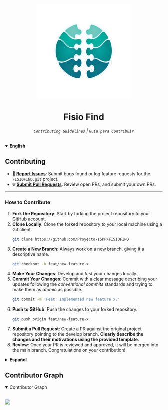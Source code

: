 <p align="center">
  <img src="docs/.img/Logo_FisioFind_Verde_sin_fondo.webp" alt="Logo FisioFind" width="300" />
</p>
<p align="center"><h1 align="center">Fisio Find</h1></p>
<p align="center">
	<em><code>Contributing Guidelines</code> | <code>Guía para Contribuir</code></em>
</p>
<br>

<details open>
<summary><b>English</b></summary>

##  Contributing
- **🐛 [Report Issues](https://github.com/Proyecto-ISPP/FISIOFIND/issues)**: Submit bugs found or log feature requests for the `FISIOFIND.git` project.
- **💡 [Submit Pull Requests](https://github.com/Proyecto-ISPP/FISIOFIND/blob/main/CONTRIBUTING.md)**: Review open PRs, and submit your own PRs.
<hr>

### How to Contribute

1. **Fork the Repository**: Start by forking the project repository to your GitHub account.
2. **Clone Locally**: Clone the forked repository to your local machine using a Git client.
   ```sh
   git clone https://github.com/Proyecto-ISPP/FISIOFIND
   ```
3. **Create a New Branch**: Always work on a new branch, giving it a descriptive name.
   ```sh
   git checkout -b feat/new-feature-x
   ```
4. **Make Your Changes**: Develop and *test* your changes locally.
5. **Commit Your Changes**: Commit with a clear message describing your updates following the *conventional commits* standards and trying to make them as *atomic* as possible.
   ```sh
   git commit -m 'Feat: Implemented new feature x.'
   ```
6. **Push to GitHub**: Push the changes to your forked repository.
   ```sh
   git push origin feat/new-feature-x
   ```
7. **Submit a Pull Request**: Create a PR against the original project repository pointing to the develop branch. **Clearly describe the changes and their motivations using the provided template**.
8. **Review**: Once your PR is reviewed and approved, it will be merged into the main branch. Congratulations on your contribution!

</details>

<details>
<summary><b>Español</b></summary>

##  Contribuir
- **🐛 [Reportar Problemas](https://github.com/Proyecto-ISPP/FISIOFIND/issues)**: Envía bugs encontrados o solicita nuevas funcionalidades para el proyecto `FISIOFIND.git`.
- **💡 [Enviar Pull Requests](https://github.com/Proyecto-ISPP/FISIOFIND/blob/main/CONTRIBUTING.md)**: Revisa PRs abiertos y envía los tuyos.
<hr>

### Cómo Contribuir

1. **Haz un Fork del Repositorio**: Comienza haciendo un fork del repositorio del proyecto a tu cuenta de GitHub.
2. **Clona Localmente**: Clona el repositorio bifurcado a tu máquina local usando un cliente Git.
   ```sh
   git clone https://github.com/Proyecto-ISPP/FISIOFIND
   ```
3. **Crea una Nueva Rama**: Trabaja siempre en una nueva rama, dándole un nombre descriptivo.
   ```sh
   git checkout -b funcionalidad/nueva-caracteristica-x
   ```
4. **Realiza tus Cambios**: Desarrolla y *prueba* tus cambios localmente.
5. **Haz Commit de tus Cambios**: Haz commit con un mensaje claro que describa tus actualizaciones siguiendo los estándares de *commits convencionales* e intentando hacerlos lo más *atómicos* posible.
   ```sh
   git commit -m 'Feat: Implementada nueva característica x.'
   ```
6. **Sube a GitHub**: Sube los cambios a tu repositorio bifurcado.
   ```sh
   git push origin funcionalidad/nueva-caracteristica-x
   ```
7. **Envía un Pull Request**: Crea un PR contra el repositorio original del proyecto apuntando a la rama develop. **Describe claramente los cambios y sus motivaciones utilizando la plantilla proporcionada**.
8. **Revisión**: Una vez que tu PR sea revisado y aprobado, se fusionará en la rama principal. ¡Felicidades por tu contribución!

</details>

##  Contributor Graph
<details open>
	<summary>Contributor Graph</summary>
	<br>
	<p align="left"> <a href="https://github.com/Proyecto-ISPP/FISIOFIND/graphs/contributors">
	<img src="https://contrib.rocks/image?repo=Proyecto-ISPP/FISIOFIND"> </a> </p>
</details>
